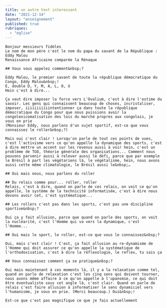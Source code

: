 ```yaml
---
title: un autre text interessant
date: "2021-12-14"
layout: "enseignement"
published: true
rubriques: 
  - "eglise"
---
```


    Bonjour messieurs fidèles
    Le nom de mon père c'est le nom du papa du savant de la République : Eddy Malou
    Renaissance Africaine comparée la Rénaque

    ## Vous vous appelez comment&nbsp;?

    Eddy Malou, le premier savant de toute la république démocratique du Congo, Eddy Malou&nbsp;!
    E, double D, Y, M, A, L, O, U
    Hein c'est à dire...

    Ça veut dire imposer la force vers L'Ovalium, c'est à dire l'estime du savoir. Les gens qui connaissent beaucoup de choses, incristaliser, imposer, iiiiiiiiiiintentionner ça dans toute la république démocratique du Congo pour que nous puissions avoir la congolexicomatisation des lois du marché propres aux congolais, je vous en prie
    (Monsieur Eddy, nous parlons d'un sujet sportif, est-ce que vous connaissez le roller&nbsp;?)

    Mais oui c'est clair ! Lorsqu'on parle de tout ces points de vues, c'est l'activisme vers ce qu'on appelle la dynamique des sports, c'est à dire mettre un accent sur les revenus aussi à voir hein, c'est un problème de TGO, théorie générale des organisations... Comment nous pouvons parvenir aussi à relever aussi le défi, parce que par exemple le Brésil à part les végétariens là, le végétalisme, hein, nous avons aussi cette même climatologie, le Brésil aussi le&nbsp;…

    ## Oui mais nous, nous parlons du roller

    ## Du relais comme pour... roller, roller
    Relais, c'est à dire, quand on parle de ces relais, on voit ce qu'on appelle, le système de la technicité informatisée, c'est à dire nous devons avoir cet, c'est systématique...

    ## Les rollers c'est pas dans les sports, c'est pas une discipline sportive&nbsp;?

    Oui ça y fait allusion, parce que quand on parle des sports, on voit la nucléarité, c'est l'Homme qui va vers la dynamique, c'est l'Homme...

    ## Oui mais le sport, le roller, est-ce que vous le connaissez&nbsp;?

    Oui, mais c'est clair ! C'est, ça fait allusion au re-dynamisme de l'Homme qui doit assurer ce qu'on appelle la systématique de l'orthodoxisation, c'est à dire la réflexologie, le reflex, tu sais ça

    ## Vous connaissez comment ça se pratique&nbsp;?

    Oui mais maintenant à ces moments là, il y a la relaxation comme tel, quand on parle de relaxation c'est les cinq sens qui doivent tourner, nous avons même affaire à ce qu'on appelle à l'upansmie, ce qui doit être éventualiste sous cet angle là, c'est clair. Quand on parle de relais c'est faire allusion à informatiser le sens dynamiciel vers l'humanisme, je vous en prie. (Merci beaucoup.) Oui&nbsp;!

    Est-ce que c'est pas magnifique ce que je fais actuellement
